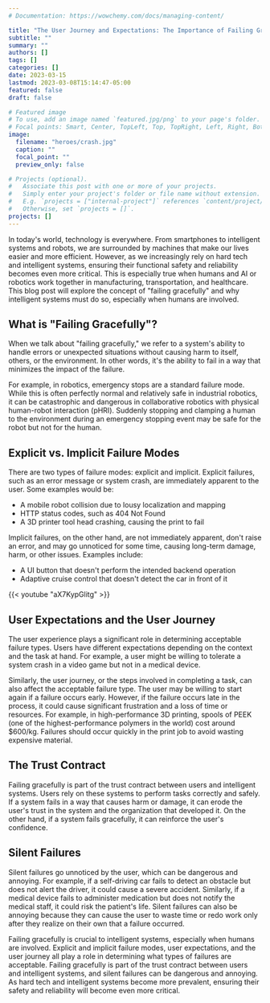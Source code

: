 ```yaml
---
# Documentation: https://wowchemy.com/docs/managing-content/

title: "The User Journey and Expectations: The Importance of Failing Gracefully in the Age of Intelligent Systems"
subtitle: ""
summary: ""
authors: []
tags: []
categories: []
date: 2023-03-15
lastmod: 2023-03-08T15:14:47-05:00
featured: false
draft: false

# Featured image
# To use, add an image named `featured.jpg/png` to your page's folder.
# Focal points: Smart, Center, TopLeft, Top, TopRight, Left, Right, BottomLeft, Bottom, BottomRight.
image:
  filename: "heroes/crash.jpg"
  caption: ""
  focal_point: ""
  preview_only: false

# Projects (optional).
#   Associate this post with one or more of your projects.
#   Simply enter your project's folder or file name without extension.
#   E.g. `projects = ["internal-project"]` references `content/project/deep-learning/index.md`.
#   Otherwise, set `projects = []`.
projects: []
---
```


In today's world, technology is everywhere. From smartphones to intelligent systems and robots, we are surrounded by machines that make our lives easier and more efficient. However, as we increasingly rely on hard tech and intelligent systems, ensuring their functional safety and reliability becomes even more critical. This is especially true when humans and AI or robotics work together in manufacturing, transportation, and healthcare. This blog post will explore the concept of "failing gracefully" and why intelligent systems must do so, especially when humans are involved.

## What is "Failing Gracefully"?

When we talk about "failing gracefully," we refer to a system's ability to handle errors or unexpected situations without causing harm to itself, others, or the environment. In other words, it's the ability to fail in a way that minimizes the impact of the failure.

For example, in robotics, emergency stops are a standard failure mode. While this is often perfectly normal and relatively safe in industrial robotics, it can be catastrophic and dangerous in collaborative robotics with physical human-robot interaction (pHRI). Suddenly stopping and clamping a human to the environment during an emergency stopping event may be safe for the robot but not for the human.

## Explicit vs. Implicit Failure Modes

There are two types of failure modes: explicit and implicit. Explicit failures, such as an error message or system crash, are immediately apparent to the user. Some examples would be:

- A mobile robot collision due to lousy localization and mapping
- HTTP status codes, such as 404 Not Found
- A 3D printer tool head crashing, causing the print to fail

Implicit failures, on the other hand, are not immediately apparent, don't raise an error, and may go unnoticed for some time, causing long-term damage, harm, or other issues. Examples include:

- A UI button that doesn't perform the intended backend operation
- Adaptive cruise control that doesn't detect the car in front of it

{{< youtube "aX7KypGlitg" >}}

## User Expectations and the User Journey

The user experience plays a significant role in determining acceptable failure types. Users have different expectations depending on the context and the task at hand. For example, a user might be willing to tolerate a system crash in a video game but not in a medical device.

Similarly, the user journey, or the steps involved in completing a task, can also affect the acceptable failure type. The user may be willing to start again if a failure occurs early. However, if the failure occurs late in the process, it could cause significant frustration and a loss of time or resources. For example, in high-performance 3D printing, spools of PEEK (one of the highest-performance polymers in the world) cost around $600/kg. Failures should occur quickly in the print job to avoid wasting expensive material.

## The Trust Contract

Failing gracefully is part of the trust contract between users and intelligent systems. Users rely on these systems to perform tasks correctly and safely. If a system fails in a way that causes harm or damage, it can erode the user's trust in the system and the organization that developed it. On the other hand, if a system fails gracefully, it can reinforce the user's confidence.

## Silent Failures

Silent failures go unnoticed by the user, which can be dangerous and annoying. For example, if a self-driving car fails to detect an obstacle but does not alert the driver, it could cause a severe accident. Similarly, if a medical device fails to administer medication but does not notify the medical staff, it could risk the patient's life. Silent failures can also be annoying because they can cause the user to waste time or redo work only after they realize on their own that a failure occurred.

Failing gracefully is crucial to intelligent systems, especially when humans are involved. Explicit and implicit failure modes, user expectations, and the user journey all play a role in determining what types of failures are acceptable. Failing gracefully is part of the trust contract between users and intelligent systems, and silent failures can be dangerous and annoying. As hard tech and intelligent systems become more prevalent, ensuring their safety and reliability will become even more critical.
